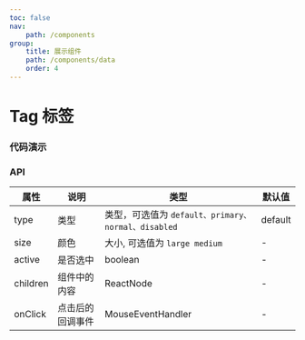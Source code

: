 ```yaml
---
toc: false
nav:
    path: /components
group:
    title: 展示组件
    path: /components/data
    order: 4
---
```


# Tag 标签

### 代码演示

<code src="./demo/index.tsx"></code>

### API

| 属性     | 说明             | 类型                                                | 默认值  |
| -------- | ---------------- | --------------------------------------------------- | ------- |
| type     | 类型             | 类型，可选值为 `default、primary、normal、disabled` | default |
| size     | 颜色             | 大小, 可选值为 `large medium`                       | -       |
| active   | 是否选中         | boolean                                             | -       |
| children | 组件中的内容     | ReactNode                                           | -       |
| onClick  | 点击后的回调事件 | MouseEventHandler                                   | -       |
